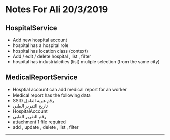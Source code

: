 ﻿# Notes For Ali 20/3/2019
## HospitalService
- Add new hospital account
- hospital has a hospital role
- hospital has location class (context)
- Add / edit / delete hospital , list , filter 
- hospital has industrialcities (list) muliple selection (from the same city)
## MedicalReportService
- Hosptial account can add medical report for an worker 
- Medical report has the following data 
- SSID رقم هوية العامل 
- تاريخ التقرير الطبي
- HospitalAccount
- رقم التقرير الطبي
- attachment 1 file required 
- add , update , delete , list , filter
------------------------------
